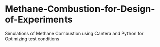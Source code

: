 # Methane-Combustion-for-Design-of-Experiments
Simulations of Methane Combustion using Cantera and Python for Optimizing test conditions

